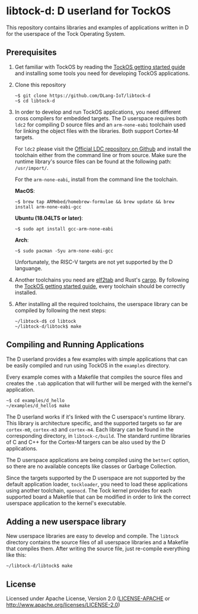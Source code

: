 # libtock-d: D userland for TockOS

This repository contains libraries and examples of applications written in D for the userspace of the Tock Operating System.

## Prerequisites

1. Get familiar with TockOS by reading the [TockOS getting started guide](https://github.com/tock/tock/blob/master/doc/Getting_Started.md) and installing some tools you need for developing TockOS applications.

2. Clone this repository
    ```
    ~$ git clone https://github.com/DLang-IoT/libtock-d
    ~$ cd libtock-d
    ```

3. In order to develop and run TockOS applications, you need different cross compilers for embedded targets. The D userspace requires both `ldc2` for compiling D source files and an `arm-none-eabi` toolchain used for linking the object files with the libraries. Both support Cortex-M targets.

   For `ldc2` please visit the [Official LDC repository on Github](https://github.com/ldc-developers/ldc) and install the toolchain either from the command line or from source. Make sure the runtime library's source files can be found at the following path: `/usr/import/`.

   For the `arm-none-eabi`, install from the command line the toolchain.

   **MacOS**:
   ```
   ~$ brew tap ARMmbed/homebrew-formulae && brew update && brew install arm-none-eabi-gcc
   ```

   **Ubuntu (18.04LTS or later)**:
   ```
   ~$ sudo apt install gcc-arm-none-eabi
   ```

   **Arch**:
   ```
   ~$ sudo pacman -Syu arm-none-eabi-gcc
   ```

    Unfortunately, the RISC-V targets are not yet supported by the D languange.

4. Another toolchains you need are [elf2tab](https://crates.io/crates/elf2tab) and Rust's [cargo](https://doc.rust-lang.org/cargo/getting-started/installation.html). By following the [TockOS getting started guide](https://github.com/tock/tock/blob/master/doc/Getting_Started.md), every toolchain should be correctly installed.

5. After installing all the required toolchains, the userspace library can be compiled by following the next steps:

    ```
    ~/libtock-d$ cd libtock
    ~/libtock-d/libtock$ make
    ```

## Compiling and Running Applications

The D userland provides a few examples with simple applications that can be easily compiled and run using TockOS in the `examples` directory.

Every example comes with a Makefile that compiles the source files and creates the `.tab` application that will further will be merged with the kernel's application.
```
~$ cd examples/d_hello
~/examples/d_hello$ make 
```

The D userland works if it's linked with the C userspace's runtime library. This library is architecture specific, and the supported targets so far are `cortex-m0`, `cortex-m3` and `cortex-m4`. Each library can be found in the corresponding directory, in `libtock-c/build`. The standard runtime libraries of C and C++ for the Cortex-M targers can be also used by the D applications.

The D userspace applications are being compiled using the `betterC` option, so there are no available concepts like classes or Garbage Collection.

Since the targets supported by the D userspace are not supported by the default application loader, `tockloader`, you need to load these applications using another toolchain, `openocd`. The Tock kernel provides for each supported board a Makefile that can be modified in order to link the correct userspace application to the kernel's executable.

## Adding a new userspace library
New userspace libraries are easy to develop and compile. The `libtock` directory contains the source files of all userspace libraries and a Makefile that compiles them. After writing the source file, just re-compile everything like this:

```
~/libtock-d/libtock$ make
```

## License

Licensed under Apache License, Version 2.0 ([LICENSE-APACHE](LICENSE-APACHE) or http://www.apache.org/licenses/LICENSE-2.0)